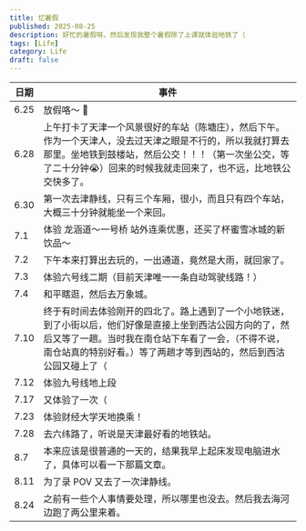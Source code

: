 ```yaml
---
title: 忆暑假
published: 2025-08-25
description: 好忙的暑假呀。然后发现我整个暑假除了上课就体验地铁了（
tags: [Life]
category: Life
draft: false
---
```


| 日期 | 事件 |
| --- | --- |
| 6.25 | 放假咯～ 🎉|
| 6.28 | 上午打卡了天津一个风景很好的车站（陈塘庄），然后下午。作为一个天津人，没去过天津之眼是不行的，所以我就打算去那里。坐地铁到鼓楼站，然后公交！！！（第一次坐公交，等了二十分钟😭）回来的时候我就走回来了，也不远，比地铁公交快多了。|
| 6.30 | 第一次去津静线，只有三个车厢，很小，而且只有四个车站，大概三十分钟就能坐一个来回。|
| 7.1 | 体验 龙涵道～一号桥 站外连乘优惠，还买了杯蜜雪冰城的新饮品～ |
| 7.2 | 下午本来打算出去玩的，一出通道，竟然是大雨，就回家了。|
| 7.3 | 体验六号线二期（目前天津唯一一条自动驾驶线路！） |
| 7.4 | 和平瞎逛，然后去万象城。|
| 7.10 | 终于有时间去体验刚开的四北了。路上遇到了一个小地铁迷，到了小街以后，他们好像是直接上坐到西沽公园方向的了，然后又等了一趟。当时我在南仓站下车看了一会，（不得不说，南仓站真的特别好看。）等了两趟才等到西站的，然后到西沽公园又碰上了（|
| 7.12 | 体验九号线地上段 |
| 7.17 | 又体验了一次（|
| 7.23 | 体验财经大学天地换乘！|
| 7.28 | 去六纬路了，听说是天津最好看的地铁站。|
| 8.7 | 本来应该是很普通的一天的，结果我早上起床发现电脑进水了，具体可以看一下那篇文章。|
| 8.11 | 为了录 POV 又去了一次津静线。 |
| 8.24 | 之前有一些个人事情要处理，所以哪里也没去。然后我去海河边跑了两公里来着。 |